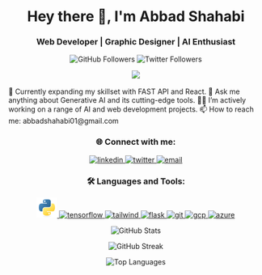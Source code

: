 <h1 align="center">Hey there 👋, I'm Abbad Shahabi</h1> <h3 align="center">Web Developer | Graphic Designer | AI Enthusiast</h3> <p align="center"> <img src="https://img.shields.io/github/followers/budhol?label=Followers&style=social" alt="GitHub Followers"> <img src="https://img.shields.io/twitter/follow/your-handle?label=Twitter&style=social" alt="Twitter Followers"> </p> <p align="center"> <img src="https://media.giphy.com/media/QHE5gWI0QjqF2/giphy.gif" width="300"/> </p>
🌱 Currently expanding my skillset with FAST API and React.
💬 Ask me anything about Generative AI and its cutting-edge tools.
🧑‍💻 I’m actively working on a range of AI and web development projects.
📫 How to reach me: abbadshahabi01@gmail.com
<h3 align="center">🌐 Connect with me:</h3> <p align="center"> <a href="https://linkedin.com/in/your-link" target="_blank"> <img src="https://img.icons8.com/color/48/000000/linkedin.png" alt="linkedin"/> </a> <a href="https://twitter.com/your-twitter-handle" target="_blank"> <img src="https://img.icons8.com/color/48/000000/twitter.png" alt="twitter"/> </a> <a href="mailto:abbadshahabi01@gmail.com"> <img src="https://img.icons8.com/color/48/000000/gmail.png" alt="email"/> </a> </p>
<h3 align="center">🛠️ Languages and Tools:</h3> <p align="center"> <a href="https://www.python.org" target="_blank"> <img src="https://raw.githubusercontent.com/devicons/devicon/master/icons/python/python-original.svg" alt="python" width="40" height="40"/> </a> <a href="https://www.tensorflow.org" target="_blank"> <img src="https://www.vectorlogo.zone/logos/tensorflow/tensorflow-icon.svg" alt="tensorflow" width="40" height="40"/> </a> <a href="https://tailwindcss.com/" target="_blank"> <img src="https://www.vectorlogo.zone/logos/tailwindcss/tailwindcss-icon.svg" alt="tailwind" width="40" height="40"/> </a> <a href="https://flask.palletsprojects.com/" target="_blank"> <img src="https://www.vectorlogo.zone/logos/pocoo_flask/pocoo_flask-icon.svg" alt="flask" width="40" height="40"/> </a> <a href="https://git-scm.com/" target="_blank"> <img src="https://www.vectorlogo.zone/logos/git-scm/git-scm-icon.svg" alt="git" width="40" height="40"/> </a> <a href="https://cloud.google.com" target="_blank"> <img src="https://www.vectorlogo.zone/logos/google_cloud/google_cloud-icon.svg" alt="gcp" width="40" height="40"/> </a> <a href="https://azure.microsoft.com/en-in/" target="_blank"> <img src="https://www.vectorlogo.zone/logos/microsoft_azure/microsoft_azure-icon.svg" alt="azure" width="40" height="40"/> </a> </p>
<p align="center"> <img src="https://github-readme-stats.vercel.app/api?username=budhol&show_icons=true&theme=radical" alt="GitHub Stats" /> </p> <p align="center"> <img src="https://github-readme-streak-stats.herokuapp.com/?user=budhol&theme=dark" alt="GitHub Streak" /> </p> <p align="center"> <img src="https://github-readme-stats.vercel.app/api/top-langs/?username=budhol&layout=compact&theme=radical" alt="Top Languages" /> </p>
